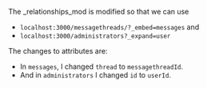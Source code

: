 The _relationships_mod is modified so that we can use 
* `localhost:3000/messagethreads/?_embed=messages`
and
* `localhost:3000/administrators?_expand=user`

The changes to attributes are:

* In `messages`, I changed `thread` to `messagethreadId`.
* And in `administrators` I changed `id` to `userId`.
